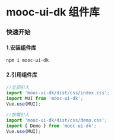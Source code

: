 # mooc-ui-dk 组件库

### 快速开始

#### 1.安装组件库
```bash
npm i mooc-ui-dk
```

#### 2.引用组件库
```javascript
//全部引入
import 'mooc-ui-dk/dist/css/index.css';
import MUI from 'mooc-ui-dk';
Vue.use(MUI);

//按需引入
import 'mooc-ui-dk/dist/css/demo.css';
import { Demo } from 'mooc-ui-dk';
Vue.use(MUI);
```
